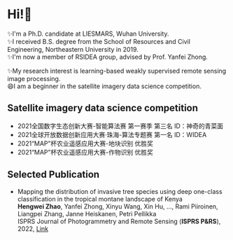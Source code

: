 # Hi!👋

✨I'm a Ph.D. candidate at LIESMARS, Wuhan University.  
✨I received B.S. degree from the School of Resources and Civil Engineering, Northeastern University in 2019.  
✨I'm now a member of RSIDEA group, advised by Prof. Yanfei Zhong.

✨My research interest is learning-based weakly supervised remote sensing image processing.  
😄I am a beginner in the satellite imagery data science competition.


## Satellite imagery data science competition  
* 2021全国数字生态创新大赛-智能算法赛 第一赛季 第三名 ID：神奇的青菜面  
* 2021全球开放数据创新应用大赛·珠海-算法专题赛 第一名 ID：WIDEA  
* 2021“MAP”杯农业遥感应用大赛-地块识别 优胜奖  
* 2021“MAP”杯农业遥感应用大赛-作物识别 优胜奖


## Selected Publication
* Mapping the distribution of invasive tree species using deep one-class classification in the tropical montane landscape of Kenya  
  **Hengwei Zhao**, Yanfei Zhong, Xinyu Wang, Xin Hu, ..., Rami Piiroinen, Liangpei Zhang, Janne Heiskanen, Petri Pellikka  
  ISPRS Journal of Photogrammetry and Remote Sensing (**ISPRS P&RS**), 2022, [Link](https://www.sciencedirect.com/science/article/pii/S0924271622000715)

<!--
**Hengwei-Zhao96/Hengwei-Zhao96** is a ✨ _special_ ✨ repository because its `README.md` (this file) appears on your GitHub profile.

Here are some ideas to get you started:

- 🔭 I’m currently working on ...
- 🌱 I’m currently learning ...
- 👯 I’m looking to collaborate on ...
- 🤔 I’m looking for help with ...
- 💬 Ask me about ...
- 📫 How to reach me: ...
- 😄 Pronouns: ...
- ⚡ Fun fact: ...
-->
